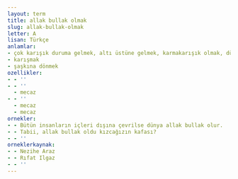 ```yaml
---
layout: term
title: allak bullak olmak
slug: allak-bullak-olmak
letter: A
lisan: Türkçe
anlamlar:
- çok karışık duruma gelmek, altı üstüne gelmek, karmakarışık olmak, düzeni bozulmak
- karışmak
- şaşkına dönmek
ozellikler:
- - ''
- - ''
  - mecaz
- - ''
  - mecaz
  - mecaz
ornekler:
- - Bütün insanların içleri dışına çevrilse dünya allak bullak olur.
- - Tabii, allak bullak oldu kızcağızın kafası?
- - ''
orneklerkaynak:
- - Nezihe Araz
- - Rıfat Ilgaz
- - ''
---
```

